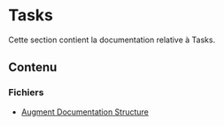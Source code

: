 # Tasks

Cette section contient la documentation relative à Tasks.

## Contenu


### Fichiers

- [Augment Documentation Structure](./augment_documentation_structure.md)
